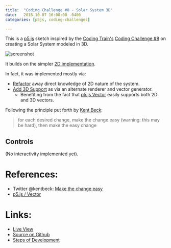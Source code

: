 ```yaml
---
title:  "Coding Challenge #8 - Solar System 3D"
date:   2018-10-07 16:00:00 -0400
categories: [p5js, coding-challenges]

---
```


This is a [p5.js][p5js-home] sketch inspired by the [Coding Train's][coding-train] [Coding Challenge #8][ct-challenge-8] on creating a Solar System modeled in 3D.

![screenshot][screenshot-01]

It builds on the simpler [2D implementation][sketch-solar-system].

In fact, it was implemented mostly via:

  * [Refactor](https://github.com/brianhonohan/sketchbook/pull/34/commits/024b4a570bc71e9a18f463f607be809091d59a6d) away direct knowledge of 2D nature of the system.
  * [Add 3D Support](https://github.com/brianhonohan/sketchbook/pull/34/commits/79916f2c36b26e769f282b1cc1876cda2eaf4bd3) as via an alternate renderer and vector generator.
    - Benefiting from the fact that [p5.js Vector][p5js-vector] easily supports both 2D and 3D vectors.  

Following the principle put forth by [Kent Beck][twitter-beck-quote]:

> for each desired change, make the change easy (warning: this may be hard), then make the easy change

## Controls

(No interactivity implemented yet).

# References:
* Twitter @kentbeck: [Make the change easy][twitter-beck-quote]
* [p5.js / Vector][p5js-vector]

# Links: 

* [Live View][live-view]
* [Source on Github][source-code]
* [Steps of Development][source-pull-request]


[sketch-solar-system]: https://brianhonohan.com/sketchbook/p5js/coding-challenges/2018/10/07/coding-challenge-7-solar-system.html
[p5js-home]: http://p5js.org/
[p5js-vector]: https://p5js.org/reference/#/p5.Vector
[source-code]: https://github.com/brianhonohan/sketchbook/tree/master/p5js/coding-challenges/solar-system-3d/
[source-pull-request]: https://github.com/brianhonohan/sketchbook/pull/34
[live-view]: https://brianhonohan.com/sketchbook/p5js/coding-challenges/solar-system-3d/
[screenshot-01]: /sketchbook/p5js/coding-challenges/solar-system-3d/screencapture-01.gif
[coding-train]: https://thecodingtrain.com/
[ct-challenge-8]: https://www.youtube.com/watch?v=dncudkelNxw&index=8&list=PLRqwX-V7Uu6ZiZxtDDRCi6uhfTH4FilpH
[twitter-beck-quote]: https://twitter.com/kentbeck/status/250733358307500032